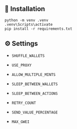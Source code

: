 ##  🚀 Installation
```
python -m venv .venv
.venv\Scripts\activate
pip install -r requirements.txt
```

## ⚙️ Settings

* `SHUFFLE_WALLETS`
* `USE_PROXY`
* `ALLOW_MULTIPLE_MINTS` 

* `SLEEP_BETWEEN_WALLETS`
* `SLEEP_BETWEEN_ACTIONS`
* `RETRY_COUNT` 

* `SEND_VALUE_PERCENTAGE` 

* `MAX_GWEI` 
